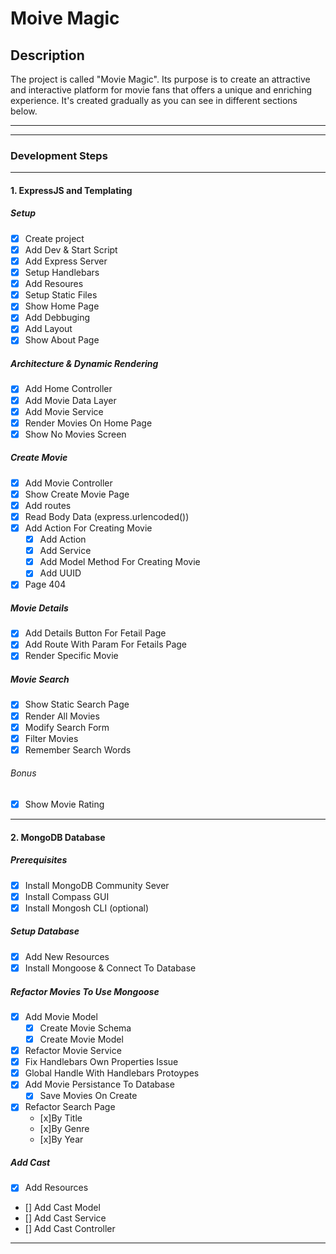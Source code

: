 # Moive Magic

## Description

The project is called "Movie Magic". Its purpose is to create an attractive and interactive platform for movie fans that offers a unique and enriching experience. It's created gradually as you can see in different sections below.

---

---

### Development Steps

---

#### 1. ExpressJS and Templating

##### Setup

- [x] Create project
- [x] Add Dev & Start Script
- [x] Add Express Server
- [x] Setup Handlebars
- [x] Add Resoures
- [x] Setup Static Files
- [x] Show Home Page
- [x] Add Debbuging
- [x] Add Layout
- [x] Show About Page

##### Architecture & Dynamic Rendering

- [x] Add Home Controller
- [x] Add Movie Data Layer
- [x] Add Movie Service
- [x] Render Movies On Home Page
- [x] Show No Movies Screen

##### Create Movie

- [x] Add Movie Controller
- [x] Show Create Movie Page
- [x] Add routes
- [x] Read Body Data (express.urlencoded())
- [x] Add Action For Creating Movie
  - [x] Add Action
  - [x] Add Service
  - [x] Add Model Method For Creating Movie
  - [x] Add UUID
- [x] Page 404

##### Movie Details

- [x] Add Details Button For Fetail Page
- [x] Add Route With Param For Fetails Page
- [x] Render Specific Movie

##### Movie Search

- [x] Show Static Search Page
- [x] Render All Movies
- [x] Modify Search Form
- [x] Filter Movies
- [x] Remember Search Words

###### Bonus

- [x] Show Movie Rating

---

#### 2. MongoDB Database

##### Prerequisites

- [x] Install MongoDB Community Sever
- [x] Install Compass GUI
- [x] Install Mongosh CLI (optional)

##### Setup Database

- [x] Add New Resources
- [x] Install Mongoose & Connect To Database

##### Refactor Movies To Use Mongoose

- [x] Add Movie Model
  - [x] Create Movie Schema
  - [x] Create Movie Model
- [x] Refactor Movie Service
- [x] Fix Handlebars Own Properties Issue
- [x] Global Handle With Handlebars Protoypes
- [x] Add Movie Persistance To Database
  - [x] Save Movies On Create
- [x] Refactor Search Page
  - [x]By Title
  - [x]By Genre
  - [x]By Year

##### Add Cast

- [x] Add Resources
- [] Add Cast Model
- [] Add Cast Service
- [] Add Cast Controller

---
